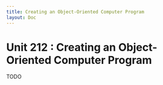 ```yaml
---
title: Creating an Object-Oriented Computer Program
layout: Doc
---
```


# Unit 212 : Creating an Object-Oriented Computer Program

TODO